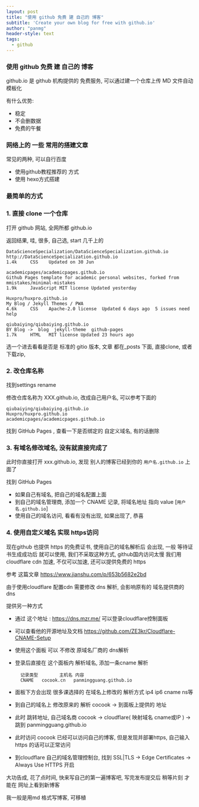 ```yaml
---
layout: post
title: "使用 github 免费 建 自己的 博客"
subtitle: 'Create your own blog for free with github.io'
author: "panmg"
header-style: text
tags:
  - github
---
```


### 使用 github 免费 建 自己的 博客

github.io 是 github 机构提供的 免费服务, 可以通过建一个仓库上传 MD 文件自动 模板化

有什么优势:
* 稳定
* 不会删数据
* 免费的午餐

### 网络上的 一些 常用的搭建文章

常见的两种, 可以自行百度
* 使用github教程推荐的 方式
* 使用 hexo方式搭建

### 最简单的方式 
### 1. 直接 clone 一个仓库

打开 github 网站, 全网所都 github.io

返回结果, 哇, 很多, 自己选, start 几千上的

	DataScienceSpecialization/DataScienceSpecialization.github.io
	http://DataScienceSpecialization.github.io
	1.4k	 CSS	Updated on 30 Jun
	
	academicpages/academicpages.github.io
	Github Pages template for academic personal websites, forked from mmistakes/minimal-mistakes
	1.9k	 JavaScript	MIT license	Updated yesterday
	
	Huxpro/huxpro.github.io
	My Blog / Jekyll Themes / PWA
	4.6k	 CSS	Apache-2.0 license 	Updated 6 days ago	5 issues need help
		
	qiubaiying/qiubaiying.github.io
	BY Blog ->	blog  jekyll-theme  github-pages
	1.7k	 HTML 	MIT license	Updated 23 hours ago

选一个进去看看是否是 标准的 gitio 版本, 文章 都在_posts 下面, 直接clone, 或者下载zip, 

### 2. 改仓库名称

找到settings rename

修改仓库名称为 XXX.github.io, 改成自己用户名, 可以参考下面的 

	qiubaiying/qiubaiying.github.io
	Huxpro/huxpro.github.io
	academicpages/academicpages.github.io

找到 GitHub Pages , 查看一下是否绑定的 自定义域名, 有的话删除

### 3. 有域名修改域名, 没有就直接完成了

此时你直接打开 xxx.github.io, 发现 别人的博客已经到你的 `用户名.github.io` 上面了

找到 GitHub Pages 
* 如果自己有域名, 把自己的域名配置上面
* 到自己的域名管理商, 添加一个 CNAME 记录, 将域名地址 指向 value [`用户名.github.io`]
* 使用自己的域名访问, 看看有没有出现, 如果出现了, 恭喜

### 4. 使用自定义域名 实现 https访问

现在github 也提供 https 的免费证书, 使用自己的域名解析后 会出现, 一般 等待证书生成成功后 就可以使用, 我们不采取这种方式, github国内访问太慢
我们用 cloudflare cdn 加速, 不仅可以加速, 还可以提供免费的 https

参考 这篇文章  https://www.jianshu.com/p/653b5682e2bd

由于使用cloudflare 配置cdn 需要修改 dns 解析, 会影响原有的 域名提供商的 dns

提供另一种方式
* 通过 这个地址 : https://dns.mzr.me/ 可以登录cloudflare控制面板
* 可以查看他的开源地址及文档 https://github.com/ZE3kr/Cloudflare-CNAME-Setup
* 使用这个面板 可以 不修改 原域名厂商的 dns解析
* 登录后直接在 这个面板内 解析域名, 添加一条cname 解析

		记录类型		主机名	内容		
		CNAME	cocook.cn	panmingguang.github.io

* 面板下方会出现 很多课选择的 在域名上修改的 解析方式 ip4 ip6 cname ns等
* 到自己的域名上 修改原来的 解析 cocook -> 到面板上提供的 地址
* 此时 跳转地址,  自己域名商 cocook -> cloudflare( 映射域名 cname或IP ) -> 跳到 panmingguang.github.io
* 此时访问  cocook 已经可以访问自己的博客, 但是发现并部署https, 自己输入https 的话可以正常访问
* 到cloudflare 自己的域名管理控制台, 找到 SSL|TLS -> Edge Certificates -> Always Use HTTPS 开启

大功告成, 花了点时间, 快来写自己的第一遍博客吧, 写完发布提交后 稍等片刻 才能在 网址上看到新博客

我一般是用md 格式写博客, 可移植















